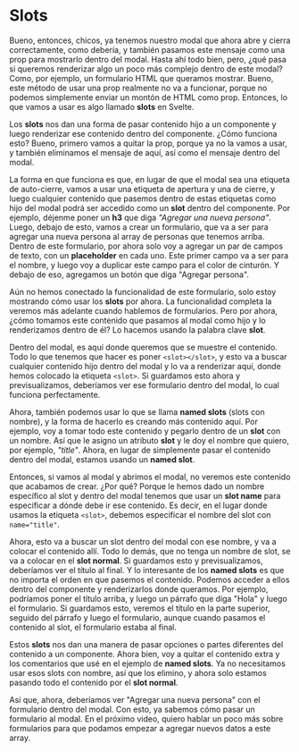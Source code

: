 # Slots

Bueno, entonces, chicos, ya tenemos nuestro modal que ahora abre y cierra correctamente, como debería, y también pasamos este mensaje como una prop para mostrarlo dentro del modal. Hasta ahí todo bien, pero, ¿qué pasa si queremos renderizar algo un poco más complejo dentro de este modal? Como, por ejemplo, un formulario HTML que queramos mostrar. Bueno, este método de usar una prop realmente no va a funcionar, porque no podemos simplemente enviar un montón de HTML como prop. Entonces, lo que vamos a usar es algo llamado **slots** en Svelte.

Los **slots** nos dan una forma de pasar contenido hijo a un componente y luego renderizar ese contenido dentro del componente. ¿Cómo funciona esto? Bueno, primero vamos a quitar la prop, porque ya no la vamos a usar, y también eliminamos el mensaje de aquí, así como el mensaje dentro del modal.

La forma en que funciona es que, en lugar de que el modal sea una etiqueta de auto-cierre, vamos a usar una etiqueta de apertura y una de cierre, y luego cualquier contenido que pasemos dentro de estas etiquetas como hijo del modal podrá ser accedido como un **slot** dentro del componente. Por ejemplo, déjenme poner un **h3** que diga _"Agregar una nueva persona"_. Luego, debajo de esto, vamos a crear un formulario, que va a ser para agregar una nueva persona al array de personas que tenemos arriba. Dentro de este formulario, por ahora solo voy a agregar un par de campos de texto, con un **placeholder** en cada uno. Este primer campo va a ser para el nombre, y luego voy a duplicar este campo para el color de cinturón. Y debajo de eso, agregamos un botón que diga "Agregar persona".

Aún no hemos conectado la funcionalidad de este formulario, solo estoy mostrando cómo usar los **slots** por ahora. La funcionalidad completa la veremos más adelante cuando hablemos de formularios. Pero por ahora, ¿cómo tomamos este contenido que pasamos al modal como hijo y lo renderizamos dentro de él? Lo hacemos usando la palabra clave **slot**.

Dentro del modal, es aquí donde queremos que se muestre el contenido. Todo lo que tenemos que hacer es poner `<slot></slot>`, y esto va a buscar cualquier contenido hijo dentro del modal y lo va a renderizar aquí, donde hemos colocado la etiqueta `<slot>`. Si guardamos esto ahora y previsualizamos, deberíamos ver ese formulario dentro del modal, lo cual funciona perfectamente.

Ahora, también podemos usar lo que se llama **named slots** (slots con nombre), y la forma de hacerlo es creando más contenido aquí. Por ejemplo, voy a tomar todo este contenido y pegarlo dentro de un **slot** con un nombre. Así que le asigno un atributo **slot** y le doy el nombre que quiero, por ejemplo, _"title"_. Ahora, en lugar de simplemente pasar el contenido dentro del modal, estamos usando un **named slot**.

Entonces, si vamos al modal y abrimos el modal, no veremos este contenido que acabamos de crear. ¿Por qué? Porque le hemos dado un nombre específico al slot y dentro del modal tenemos que usar un **slot name** para especificar a dónde debe ir ese contenido. Es decir, en el lugar donde usamos la etiqueta `<slot>`, debemos especificar el nombre del slot con `name="title"`.

Ahora, esto va a buscar un slot dentro del modal con ese nombre, y va a colocar el contenido allí. Todo lo demás, que no tenga un nombre de slot, se va a colocar en el **slot normal**. Si guardamos esto y previsualizamos, deberíamos ver el título al final. Y lo interesante de los **named slots** es que no importa el orden en que pasemos el contenido. Podemos acceder a ellos dentro del componente y renderizarlos donde queramos. Por ejemplo, podríamos poner el título arriba, y luego un párrafo que diga "Hola" y luego el formulario. Si guardamos esto, veremos el título en la parte superior, seguido del párrafo y luego el formulario, aunque cuando pasamos el contenido al slot, el formulario estaba al final.

Estos **slots** nos dan una manera de pasar opciones o partes diferentes del contenido a un componente. Ahora bien, voy a quitar el contenido extra y los comentarios que usé en el ejemplo de **named slots**. Ya no necesitamos usar esos slots con nombre, así que los elimino, y ahora solo estamos pasando todo el contenido por el **slot normal**.

Así que, ahora, deberíamos ver "Agregar una nueva persona" con el formulario dentro del modal. Con esto, ya sabemos cómo pasar un formulario al modal. En el próximo video, quiero hablar un poco más sobre formularios para que podamos empezar a agregar nuevos datos a este array.
